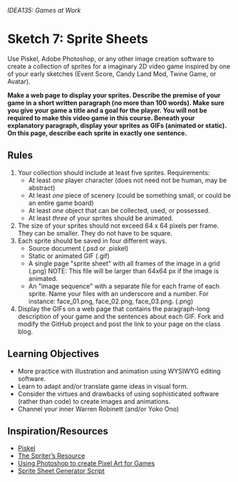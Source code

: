 *IDEA135: Games at Work*


# Sketch 7: Sprite Sheets

Use Piskel, Adobe Photoshop, or any other image creation software to
create a collection of sprites for a imaginary 2D video game inspired
by one of your early sketches (Event Score, Candy Land Mod, Twine
Game, or Avatar).

**Make a web page to display your sprites. Describe the premise of
your game in a short written paragraph (no more than 100 words). Make
sure you give your game a title and a goal for the player. You will
not be required to make this video game in this course. Beneath your
explanatory paragraph, display your sprites as GIFs (animated or
static). On this page, describe each sprite in exactly one sentence.**

## Rules
1. Your collection should include at least five sprites. Requirements:
    * At least *one* player character (does not need not be human, may
      be abstract)
    * At least *one* piece of scenery (could be something small, or
      could be an entire game board)
    * At least *one* object that can be collected, used, or possessed. 
    * At least *three* of your sprites should be animated.
2. The size of your sprites should not exceed 64 x 64 pixels per
frame. They can be smaller. They do not have to be square.
3. Each sprite should be saved in four different ways. 
    * Source document (.psd or .piskel)
    * Static or animated GIF (.gif)
    * A single page "sprite sheet" with all frames of the image in a grid (.png)
      NOTE: This file will be larger than 64x64 px if the image is animated.
    * An "image sequence" with a separate file for each frame of each
      sprite. Name your files with an underscore and a number. For instance:
      face_01.png, face_02.png, face_03.png. (.png)   
4. Display the GIFs on a web page that contains the paragraph-long
description of your game and the sentences about each GIF. Fork and
modify the GitHub project and post the link to your page on the class
blog.


## Learning Objectives
- More practice with illustration and animation using WYSIWYG editing software.
- Learn to adapt and/or translate game ideas in visual form.
- Consider the virtues and drawbacks of using sophisticated software (rather than code) to create images and animations.
- Channel your inner Warren Robinett (and/or Yoko Ono)


## Inspiration/Resources
- [Piskel](http://www.piskelapp.com)
- [The Spriter’s Resource](https://www.spriters-resource.com)
- [Using Photoshop to create Pixel Art for Games](https://www.raywenderlich.com/14865/introduction-to-pixel-art-for-games)
- [Sprite Sheet Generator Script](https://www.johnwordsworth.com/projects/photoshop-sprite-sheet-generator-script/)

